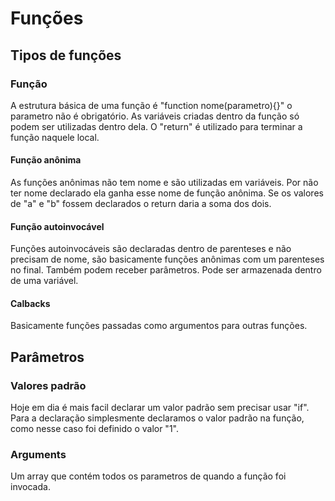 # Funções

## Tipos de funções

### Função

A estrutura básica de uma função é "function nome(parametro){}" o parametro não é obrigatório.
As variáveis criadas dentro da função só podem ser utilizadas dentro dela.
O "return" é utilizado para terminar a função naquele local.

#### Função anônima

As funções anônimas não tem nome e são utilizadas em variáveis.
Por não ter nome declarado ela ganha esse nome de função anônima.
Se os valores de "a" e "b" fossem declarados o return daria a soma dos dois.

#### Função autoinvocável

Funções autoinvocáveis são declaradas dentro de parenteses e não precisam de nome, são basicamente funções anônimas com um parenteses no final.
Também podem receber parâmetros.
Pode ser armazenada dentro de uma variável.

#### Calbacks

Basicamente funções passadas como argumentos para outras funções.

## Parâmetros

### Valores padrão

Hoje em dia é mais facil declarar um valor padrão sem precisar usar "if". Para a declaração simplesmente declaramos o valor padrão na função, como nesse caso foi definido o valor "1".

### Arguments

Um array que contém todos os parametros de quando a função foi invocada.
